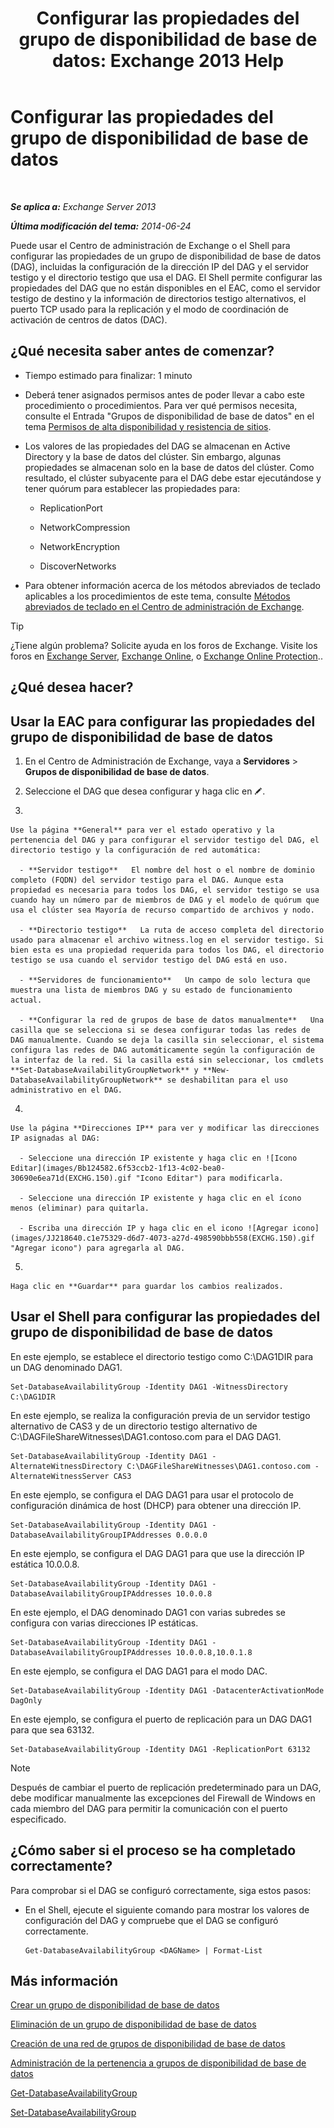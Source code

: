 ﻿---
title: 'Configurar las propiedades del grupo de disponibilidad de base de datos: Exchange 2013 Help'
TOCTitle: Configurar las propiedades del grupo de disponibilidad de base de datos
ms:assetid: 50daeac5-a16f-4362-a325-19e0fe25d59d
ms:mtpsurl: https://technet.microsoft.com/es-es/library/Dd297985(v=EXCHG.150)
ms:contentKeyID: 48268116
ms.date: 05/22/2018
mtps_version: v=EXCHG.150
ms.translationtype: MT
---

# Configurar las propiedades del grupo de disponibilidad de base de datos

 

_**Se aplica a:** Exchange Server 2013_

_**Última modificación del tema:** 2014-06-24_

Puede usar el Centro de administración de Exchange o el Shell para configurar las propiedades de un grupo de disponibilidad de base de datos (DAG), incluidas la configuración de la dirección IP del DAG y el servidor testigo y el directorio testigo que usa el DAG. El Shell permite configurar las propiedades del DAG que no están disponibles en el EAC, como el servidor testigo de destino y la información de directorios testigo alternativos, el puerto TCP usado para la replicación y el modo de coordinación de activación de centros de datos (DAC).

## ¿Qué necesita saber antes de comenzar?

  - Tiempo estimado para finalizar: 1 minuto

  - Deberá tener asignados permisos antes de poder llevar a cabo este procedimiento o procedimientos. Para ver qué permisos necesita, consulte el Entrada "Grupos de disponibilidad de base de datos" en el tema [Permisos de alta disponibilidad y resistencia de sitios](high-availability-and-site-resilience-permissions-exchange-2013-help.md).

  - Los valores de las propiedades del DAG se almacenan en Active Directory y la base de datos del clúster. Sin embargo, algunas propiedades se almacenan solo en la base de datos del clúster. Como resultado, el clúster subyacente para el DAG debe estar ejecutándose y tener quórum para establecer las propiedades para:
    
      - ReplicationPort
    
      - NetworkCompression
    
      - NetworkEncryption
    
      - DiscoverNetworks

  - Para obtener información acerca de los métodos abreviados de teclado aplicables a los procedimientos de este tema, consulte [Métodos abreviados de teclado en el Centro de administración de Exchange](keyboard-shortcuts-in-the-exchange-admin-center-exchange-online-protection-help.md).


> [!TIP]
> ¿Tiene algún problema? Solicite ayuda en los foros de Exchange. Visite los foros en <A href="https://go.microsoft.com/fwlink/p/?linkid=60612">Exchange Server</A>, <A href="https://go.microsoft.com/fwlink/p/?linkid=267542">Exchange Online</A>, o <A href="https://go.microsoft.com/fwlink/p/?linkid=285351">Exchange Online Protection</A>..



## ¿Qué desea hacer?

## Usar la EAC para configurar las propiedades del grupo de disponibilidad de base de datos

1.  En el Centro de Administración de Exchange, vaya a **Servidores** \> **Grupos de disponibilidad de base de datos**.

2.  Seleccione el DAG que desea configurar y haga clic en ![Icono Editar](images/Bb124582.6f53ccb2-1f13-4c02-bea0-30690e6ea71d(EXCHG.150).gif "Icono Editar").

3.  
    
    Use la página **General** para ver el estado operativo y la pertenencia del DAG y para configurar el servidor testigo del DAG, el directorio testigo y la configuración de red automática:
    
      - **Servidor testigo**   El nombre del host o el nombre de dominio completo (FQDN) del servidor testigo para el DAG. Aunque esta propiedad es necesaria para todos los DAG, el servidor testigo se usa cuando hay un número par de miembros de DAG y el modelo de quórum que usa el clúster sea Mayoría de recurso compartido de archivos y nodo.
    
      - **Directorio testigo**   La ruta de acceso completa del directorio usado para almacenar el archivo witness.log en el servidor testigo. Si bien esta es una propiedad requerida para todos los DAG, el directorio testigo se usa cuando el servidor testigo del DAG está en uso.
    
      - **Servidores de funcionamiento**   Un campo de solo lectura que muestra una lista de miembros DAG y su estado de funcionamiento actual.
    
      - **Configurar la red de grupos de base de datos manualmente**   Una casilla que se selecciona si se desea configurar todas las redes de DAG manualmente. Cuando se deja la casilla sin seleccionar, el sistema configura las redes de DAG automáticamente según la configuración de la interfaz de la red. Si la casilla está sin seleccionar, los cmdlets **Set-DatabaseAvailabilityGroupNetwork** y **New-DatabaseAvailabilityGroupNetwork** se deshabilitan para el uso administrativo en el DAG.

4.  
    
    Use la página **Direcciones IP** para ver y modificar las direcciones IP asignadas al DAG:
    
      - Seleccione una dirección IP existente y haga clic en ![Icono Editar](images/Bb124582.6f53ccb2-1f13-4c02-bea0-30690e6ea71d(EXCHG.150).gif "Icono Editar") para modificarla.
    
      - Seleccione una dirección IP existente y haga clic en el ícono menos (eliminar) para quitarla.
    
      - Escriba una dirección IP y haga clic en el icono ![Agregar icono](images/JJ218640.c1e75329-d6d7-4073-a27d-498590bbb558(EXCHG.150).gif "Agregar icono") para agregarla al DAG.

5.  
    
    Haga clic en **Guardar** para guardar los cambios realizados.

## Usar el Shell para configurar las propiedades del grupo de disponibilidad de base de datos

En este ejemplo, se establece el directorio testigo como C:\\DAG1DIR para un DAG denominado DAG1.

    Set-DatabaseAvailabilityGroup -Identity DAG1 -WitnessDirectory C:\DAG1DIR

En este ejemplo, se realiza la configuración previa de un servidor testigo alternativo de CAS3 y de un directorio testigo alternativo de C:\\DAGFileShareWitnesses\\DAG1.contoso.com para el DAG DAG1.

    Set-DatabaseAvailabilityGroup -Identity DAG1 -AlternateWitnessDirectory C:\DAGFileShareWitnesses\DAG1.contoso.com -AlternateWitnessServer CAS3

En este ejemplo, se configura el DAG DAG1 para usar el protocolo de configuración dinámica de host (DHCP) para obtener una dirección IP.

    Set-DatabaseAvailabilityGroup -Identity DAG1 -DatabaseAvailabilityGroupIPAddresses 0.0.0.0

En este ejemplo, se configura el DAG DAG1 para que use la dirección IP estática 10.0.0.8.

    Set-DatabaseAvailabilityGroup -Identity DAG1 -DatabaseAvailabilityGroupIPAddresses 10.0.0.8

En este ejemplo, el DAG denominado DAG1 con varias subredes se configura con varias direcciones IP estáticas.

    Set-DatabaseAvailabilityGroup -Identity DAG1 -DatabaseAvailabilityGroupIPAddresses 10.0.0.8,10.0.1.8

En este ejemplo, se configura el DAG DAG1 para el modo DAC.

    Set-DatabaseAvailabilityGroup -Identity DAG1 -DatacenterActivationMode DagOnly

En este ejemplo, se configura el puerto de replicación para un DAG DAG1 para que sea 63132.

    Set-DatabaseAvailabilityGroup -Identity DAG1 -ReplicationPort 63132


> [!NOTE]
> Después de cambiar el puerto de replicación predeterminado para un DAG, debe modificar manualmente las excepciones del Firewall de Windows en cada miembro del DAG para permitir la comunicación con el puerto especificado.



## ¿Cómo saber si el proceso se ha completado correctamente?

Para comprobar si el DAG se configuró correctamente, siga estos pasos:

  - En el Shell, ejecute el siguiente comando para mostrar los valores de configuración del DAG y compruebe que el DAG se configuró correctamente.
    
        Get-DatabaseAvailabilityGroup <DAGName> | Format-List

## Más información

[Crear un grupo de disponibilidad de base de datos](create-a-database-availability-group-exchange-2013-help.md)

[Eliminación de un grupo de disponibilidad de base de datos](remove-a-database-availability-group-exchange-2013-help.md)

[Creación de una red de grupos de disponibilidad de base de datos](create-a-database-availability-group-network-exchange-2013-help.md)

[Administración de la pertenencia a grupos de disponibilidad de base de datos](manage-database-availability-group-membership-exchange-2013-help.md)

[Get-DatabaseAvailabilityGroup](https://technet.microsoft.com/es-es/library/dd351226\(v=exchg.150\))

[Set-DatabaseAvailabilityGroup](https://technet.microsoft.com/es-es/library/dd297934\(v=exchg.150\))


